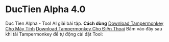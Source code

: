 # DucTien Alpha 4.0
Duc Tien Alpha - Tool AI giải bài tập.
**Cách dùng**
[Download Tampermonkey Cho Máy Tính](https://chromewebstore.google.com/detail/tampermonkey/dhdgffkkebhmkfjojejmpbldmpobfkfo)
[Download Tampermonkey Cho Điện Thoại](https://chromewebstore.google.com/detail/tampermonkey/dhdgffkkebhmkfjojejmpbldmpobfkfo)
Bấm vào đây sau khi tải Tampermonkey để tự động cài đặt Tool:
